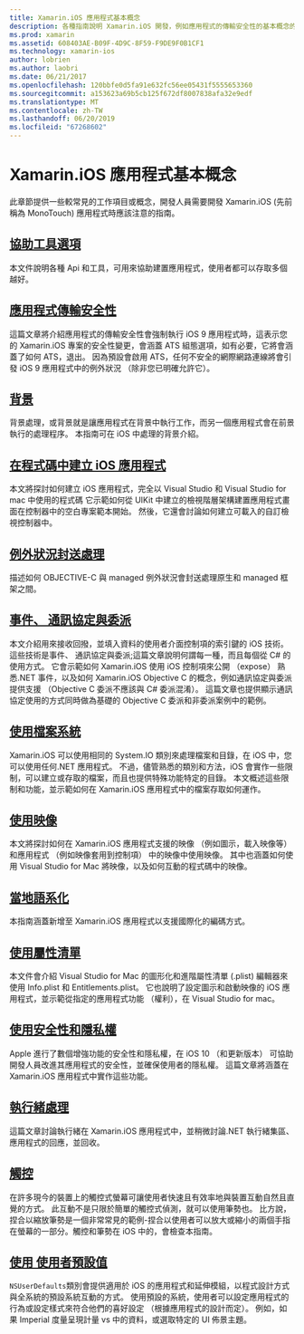 ```yaml
---
title: Xamarin.iOS 應用程式基本概念
description: 各種指南說明 Xamarin.iOS 開發，例如應用程式的傳輸安全性的基本概念的背景，事件，和執行緒處理此文件連結。
ms.prod: xamarin
ms.assetid: 608403AE-B09F-4D9C-8F59-F9DE9F0B1CF1
ms.technology: xamarin-ios
author: lobrien
ms.author: laobri
ms.date: 06/21/2017
ms.openlocfilehash: 120bbfe0d5fa91e632fc56ee05431f5555653360
ms.sourcegitcommit: a153623a69b5cb125f672df8007838afa32e9edf
ms.translationtype: MT
ms.contentlocale: zh-TW
ms.lasthandoff: 06/20/2019
ms.locfileid: "67268602"
---
```

# <a name="xamarinios-application-fundamentals"></a>Xamarin.iOS 應用程式基本概念

此章節提供一些較常見的工作項目或概念，開發人員需要開發 Xamarin.iOS (先前稱為 MonoTouch) 應用程式時應該注意的指南。

## <a name="accessibilityiosapp-fundamentalsaccessibilitymd"></a>[協助工具選項](~/ios/app-fundamentals/accessibility.md)

本文件說明各種 Api 和工具，可用來協助建置應用程式，使用者都可以存取多個越好。

## <a name="app-transport-securityiosapp-fundamentalsatsmd"></a>[應用程式傳輸安全性](~/ios/app-fundamentals/ats.md)

這篇文章將介紹應用程式的傳輸安全性會強制執行 iOS 9 應用程式時，這表示您的 Xamarin.iOS 專案的安全性變更，會涵蓋 ATS 組態選項，如有必要，它將會涵蓋了如何 ATS，退出。 因為預設會啟用 ATS，任何不安全的網際網路連線將會引發 iOS 9 應用程式中的例外狀況 （除非您已明確允許它）。

## <a name="backgroundingiosapp-fundamentalsbackgroundingindexmd"></a>[背景](~/ios/app-fundamentals/backgrounding/index.md)

背景處理，或背景就是讓應用程式在背景中執行工作，而另一個應用程式會在前景執行的處理程序。 本指南可在 iOS 中處理的背景介紹。

## <a name="creating-ios-applications-in-codeiosapp-fundamentalsios-code-onlymd"></a>[在程式碼中建立 iOS 應用程式](~/ios/app-fundamentals/ios-code-only.md)

本文將探討如何建立 iOS 應用程式，完全以 Visual Studio 和 Visual Studio for mac 中使用的程式碼 它示範如何從 UIKit 中建立的檢視階層架構建置應用程式畫面在控制器中的空白專案範本開始。 然後，它還會討論如何建立可載入的自訂檢視控制器中。

## <a name="exception-marshalingiosplatformexception-marshalingmd"></a>[例外狀況封送處理](~/ios/platform/exception-marshaling.md)

描述如何 OBJECTIVE-C 與 managed 例外狀況會封送處理原生和 managed 框架之間。

## <a name="events-protocols-and-delegatesiosapp-fundamentalsdelegates-protocols-and-eventsmd"></a>[事件、 通訊協定與委派](~/ios/app-fundamentals/delegates-protocols-and-events.md)

本文介紹用來接收回撥，並填入資料的使用者介面控制項的索引鍵的 iOS 技術。 這些技術是事件、 通訊協定與委派;這篇文章說明何謂每一種，而且每個從 C# 的使用方式。 它會示範如何 Xamarin.iOS 使用 iOS 控制項來公開 （expose） 熟悉.NET 事件，以及如何 Xamarin.iOS Objective C 的概念，例如通訊協定與委派提供支援 （Objective C 委派不應該與 C# 委派混淆）。 這篇文章也提供顯示通訊協定使用的方式同時做為基礎的 Objective C 委派和非委派案例中的範例。

## <a name="working-with-the-file-systemiosapp-fundamentalsfile-systemmd"></a>[使用檔案系統](~/ios/app-fundamentals/file-system.md)

Xamarin.iOS 可以使用相同的 System.IO 類別來處理檔案和目錄，在 iOS 中，您可以使用任何.NET 應用程式。 不過，儘管熟悉的類別和方法，iOS 會實作一些限制，可以建立或存取的檔案，而且也提供特殊功能特定的目錄。 本文概述這些限制和功能，並示範如何在 Xamarin.iOS 應用程式中的檔案存取如何運作。

## <a name="working-with-imagesiosapp-fundamentalsimages-iconsindexmd"></a>[使用映像](~/ios/app-fundamentals/images-icons/index.md)

本文將探討如何在 Xamarin.iOS 應用程式支援的映像 （例如圖示，載入映像等） 和應用程式 （例如映像套用到控制項） 中的映像中使用映像。 其中也涵蓋如何使用 Visual Studio for Mac 將映像，以及如何互動的程式碼中的映像。

## <a name="localizationiosapp-fundamentalslocalizationindexmd"></a>[當地語系化](~/ios/app-fundamentals/localization/index.md)

本指南涵蓋新增至 Xamarin.iOS 應用程式以支援國際化的編碼方式。

## <a name="working-with-property-listsiosapp-fundamentalsindexmd"></a>[使用屬性清單](~/ios/app-fundamentals/index.md)

本文件會介紹 Visual Studio for Mac 的圖形化和進階屬性清單 (.plist) 編輯器來使用 Info.plist 和 Entitlements.plist。 它也說明了設定圖示和啟動映像的 iOS 應用程式，並示範從指定的應用程式功能 （權利），在 Visual Studio for mac。

## <a name="working-with-security-and-privacyiosapp-fundamentalssecurity-privacymd"></a>[使用安全性和隱私權](~/ios/app-fundamentals/security-privacy.md)

Apple 進行了數個增強功能的安全性和隱私權，在 iOS 10 （和更新版本） 可協助開發人員改進其應用程式的安全性，並確保使用者的隱私權。 這篇文章將涵蓋在 Xamarin.iOS 應用程式中實作這些功能。

## <a name="threadingiosapp-fundamentalsthreadingmd"></a>[執行緒處理](~/ios/app-fundamentals/threading.md)

這篇文章討論執行緒在 Xamarin.iOS 應用程式中，並稍微討論.NET 執行緒集區、 應用程式的回應，並回收。

## <a name="touchiosapp-fundamentalstouchindexmd"></a>[觸控](~/ios/app-fundamentals/touch/index.md)

在許多現今的裝置上的觸控式螢幕可讓使用者快速且有效率地與裝置互動自然且直覺的方式。 此互動不是只限於簡單的觸控式偵測，就可以使用筆勢也。 比方說，捏合以縮放筆勢是一個非常常見的範例-捏合以使用者可以放大或縮小的兩個手指在螢幕的一部分。觸控和筆勢在 iOS 中的，會檢查本指南。

## <a name="working-with-user-defaultsiosapp-fundamentalsuser-defaultsmd"></a>[使用 使用者預設值](~/ios/app-fundamentals/user-defaults.md)

`NSUserDefaults`類別會提供適用於 iOS 的應用程式和延伸模組，以程式設計方式與全系統的預設系統互動的方式。 使用預設的系統，使用者可以設定應用程式的行為或設定樣式來符合他們的喜好設定 （根據應用程式的設計而定）。 例如，如果 Imperial 度量呈現計量 vs 中的資料，或選取特定的 UI 佈景主題。
